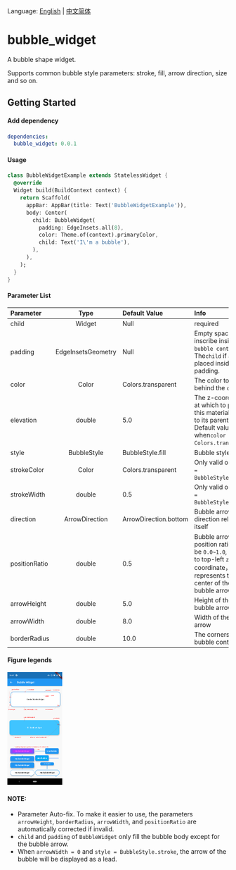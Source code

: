 Language: [English](README.md) | [中文简体](README-ZH.md)

# bubble_widget

A bubble shape widget.

Supports common bubble style parameters: stroke, fill, arrow direction, size and so on.

## Getting Started

#### Add dependency

```yaml
dependencies:
  bubble_widget: 0.0.1
```

#### Usage

```dart
class BubbleWidgetExample extends StatelessWidget {
  @override
  Widget build(BuildContext context) {
    return Scaffold(
      appBar: AppBar(title: Text('BubbleWidgetExample')),
      body: Center(
        child: BubbleWidget(
          padding: EdgeInsets.all(8),
          color: Theme.of(context).primaryColor,
          child: Text('I\'m a bubble'),
        ),
      ),
    );
  }
}
```

#### Parameter List

| Parameter     |        Type        | Default Value         | Info                                                         |
| :------------ | :----------------: | :-------------------- | :----------------------------------------------------------- |
| child         |       Widget       | Null                  | required                                                     |
| padding       | EdgeInsetsGeometry | Null                  | Empty space to inscribe inside the `bubble content`. The`child` if any, is placed inside this padding. |
| color         |       Color        | Colors.transparent    | The color to paint behind the `child`                        |
| elevation     |       double       | 5.0                   | The z-coordinate at which to place this material relative to its parent. Default value is 0, when`color = Colors.transparent`. |
| style         |    BubbleStyle     | BubbleStyle.fill      | Bubble style                                                 |
| strokeColor   |       Color        | Colors.transparent    | Only valid on  `style = BubbleStyle.stroke`                  |
| strokeWidth   |       double       | 0.5                   | Only valid on  `style = BubbleStyle.stroke`                  |
| direction     |   ArrowDirection   | ArrowDirection.bottom | Bubble arrow's direction relative to itself                  |
| positionRatio |       double       | 0.5                   | Bubble arrow's position ratio, mast be `0.0~1.0`, relative to top-left `zero` coordinate，`0.5` represents the center of the bubble arrow edge |
| arrowHeight   |       double       | 5.0                   | Height of the bubble arrow                                   |
| arrowWidth    |       double       | 8.0                   | Width of the bubble arrow                                    |
| borderRadius  |       double       | 10.0                  | The corners of the bubble content                            |

#### Figure legends

<img src="resources/bubble_widget_properties.png" alt="bubble_widget_properties" style="zoom: 25%;" />

#### NOTE:

* Parameter Auto-fix. To make it easier to use, the parameters `arrowHeight`, `borderRadius`, `arrowWidth`, and `positionRatio` are automatically corrected if invalid.
* `child` and `padding` of `BubbleWidget` only fill the bubble body except for the bubble arrow.
* When `arrowWidth = 0` and `style = BubbleStyle.stroke`, the arrow of the bubble will be displayed as a lead.

